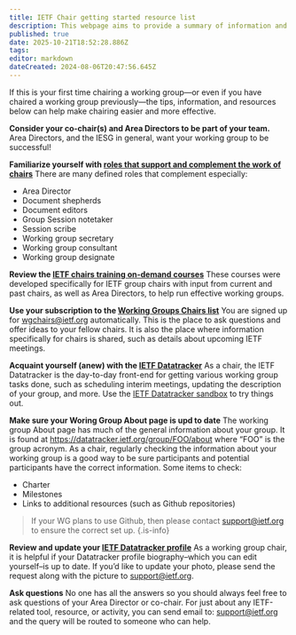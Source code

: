 ```yaml
---
title: IETF Chair getting started resource list
description: This webpage aims to provide a summary of information and resources for chairing.
published: true
date: 2025-10-21T18:52:28.886Z
tags: 
editor: markdown
dateCreated: 2024-08-06T20:47:56.645Z
---
```


If this is your first time chairing a working group—or even if you have chaired a working group previously—the tips, information, and resources below can help make chairing easier and more effective.

**Consider your co-chair(s) and Area Directors to be part of your team.**
Area Directors, and the IESG in general, want your working group to be successful!

**Familiarize yourself with [roles that support and complement the work of chairs](https://www.ietf.org/participate/roles/)**
There are many defined roles that complement especially:
  - Area Director
  - Document shepherds
  - Document editors
  - Group Session notetaker
  - Session scribe
  - Working group secretary
  - Working group consultant
  - Working group designate
  
**Review the [IETF chairs training on-demand courses](https://chairs.ietf.org/en/training)**
These courses were developed specifically for IETF group chairs with input from current and past chairs, as well as Area Directors, to help run effective working groups.

**Use your subscription to the [Working Groups Chairs list](https://mailarchive.ietf.org/arch/browse/wgchairs/)**
You are signed up for wgchairs@ietf.org automatically. This is the place to ask questions and offer ideas to your fellow chairs. It is also the place where information specifically for chairs is shared, such as details about upcoming IETF meetings.

**Acquaint yourself (anew) with the [IETF Datatracker](https://datatracker.ietf.org/)**
As a chair, the IETF Datatracker is the day-to-day front-end for getting various working group tasks done, such as scheduling interim meetings, updating the description of your group, and more. Use the [IETF Datatracker sandbox](/datatracker-sandbox) to try things out.

**Make sure your Woring Group About page is upd to date**
The working group About page has much of the general information about your group. It is found at https://datatracker.ietf.org/group/FOO/about where “FOO” is the group acronym. As a chair, regularly checking the information about your working group is a good way to be sure participants and potential participants have the correct information. Some items to check:

- Charter
- Milestones
 - Links to additional resources (such as Github repositories)

> If your WG plans to use Github, then please contact support@ietf.org to ensure the correct set up.
{.is-info}


**Review and update your [IETF Datatracker profile](https://datatracker.ietf.org/accounts/profile/)**
As a working group chair, it is helpful if your Datatracker profile biography–which you can edit yourself–is up to date. If you’d like to update your photo, please send the request along with the picture to [support@ietf.org](mailto:support@ietf.org). 

**Ask questions**
No one has all the answers so you should always feel free to ask questions of your Area Director or co-chair. For just about any IETF-related tool, resource, or activity, you can send email to: [support@ietf.org](mailto:support@ietf.org) and the query will be routed to someone who can help.

